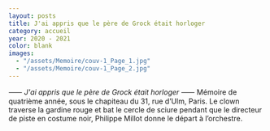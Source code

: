 ```yaml
---
layout: posts
title: J'ai appris que le père de Grock était horloger
category: accueil
year: 2020 - 2021
color: blank
images:
  - "/assets/Memoire/couv-1_Page_1.jpg"
  - "/assets/Memoire/couv-1_Page_2.jpg"
---
```


⸺ _J'ai appris que le père de Grock était horloger_ ⸺
Mémoire de quatrième année, sous le chapiteau du 31, rue d’Ulm, Paris.
Le clown traverse la gardine rouge et bat le cercle de sciure pendant que le directeur de piste en costume noir, Philippe Millot donne le départ à l’orchestre.
